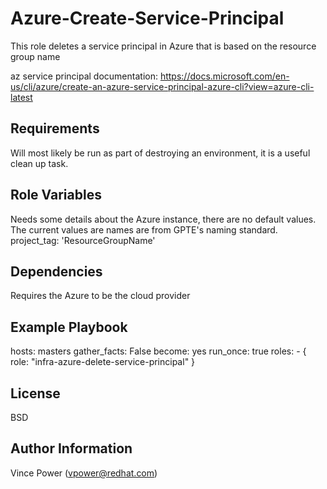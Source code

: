 Azure-Create-Service-Principal
=========

This role deletes a service principal in Azure that is based on the resource group name

az service principal documentation: https://docs.microsoft.com/en-us/cli/azure/create-an-azure-service-principal-azure-cli?view=azure-cli-latest

Requirements
------------

Will most likely be run as part of destroying an environment, it is a useful clean up task.

Role Variables
--------------

Needs some details about the Azure instance, there are no default values. The current
values are names are from GPTE's naming standard.
    project_tag: 'ResourceGroupName'

Dependencies
------------

Requires the Azure to be the cloud provider

Example Playbook
----------------

  hosts: masters
  gather_facts: False
  become: yes
  run_once: true
  roles:
    - { role: "infra-azure-delete-service-principal" }

License
-------

BSD

Author Information
------------------

Vince Power (vpower@redhat.com)
